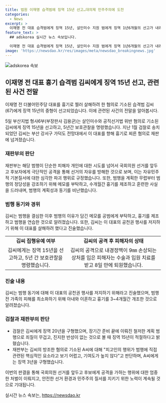```yaml
---
title: 법원 이재명 습격범에 징역 15년 선고…대의제 민주주의에 도전
categories:
  - News
excerpt: >
  이재명 전 대표 습격범에게 징역 15년, 살인미수 지원 범에게 징역 1년6개월의 선고가 내려졌다. 법원은 이번 사건이 단순히 개인 피해자에 대한 공격을 넘어 국회의원 선거를 방해하고 민주주의에 도전하는 행위로 평가했다. 공격을 계획하고 준비한 과정에 대해도 비난을 했으며, 피고인의 진정한 반성을 의심했다. 또한 공격 동기와 계획성 등을 고려하여 중형을 선택했다. 
feature_text: >
  ## adskorea 실시간 뉴스 속보입니다.

  이재명 전 대표 습격범에게 징역 15년, 살인미수 지원 범에게 징역 1년6개월의 선고가 내려졌다. 법원은 이번 사건이 단순히 개인 피해자에 대한 공격을 넘어 국회의원 선거를 방해하고 민주주의에 도전하는 행위로 평가했다. 공격을 계획하고 준비한 과정에 대해도 비난을 했으며, 피고인의 진정한 반성을 의심했다. 또한 공격 동기와 계획성 등을 고려하여 중형을 선택했다. 
image: 'https://newsdao.kr/res/images/meta/newsdao_breakingnews.jpg'
---
```


<p><img src="https://newsdao.kr/res/images/meta/newsdao_breakingnews.jpg" alt="adskorea 속보" /></p>

<h2 data-ke-size="size26">이재명 전 대표 흉기 습격범 김씨에게 징역 15년 선고, 관련된 사건 전말</h2>

<p>이재명 전 더불어민주당 대표를 흉기로 찔러 살해하려 한 혐의로 기소된 습격범 김씨(67)에게 징역 15년의 중형이 선고되었습니다. 이에 관련된 사건의 전말을 알아봅시다.</p>

<p data-ke-size="size16">5일 부산지법 형사6부(부장판사 김용균)는 살인미수와 공직선거법 위반 혐의로 기소된 김씨에게 징역 15년을 선고하고, 5년간 보호관찰을 명령했습니다. 지난 1월 검찰로 송치되었던 김씨는 부산 강서구 가덕도 전망대에서 이 대표를 향해 흉기로 찌른 혐의로 재판에 넘겨졌습니다.</p>

<h3 data-ke-size="size24">재판부의 판단</h3>

<p data-ke-size="size16">재판부는 해당 범행이 단순한 피해자 개인에 대한 시도를 넘어서 국회의원 선거를 앞두고 후보자에게 극단적인 공격을 통해 선거의 자유를 방해한 것으로 보며, 이는 자유민주적 기본질서에 대한 심각한 파괴 행위로 규정했습니다. 또한, 범행을 계획한 무렵부터 범행의 정당성을 강조하기 위해 메모를 부탁하고, 수개월간 흉기를 제조하고 훈련한 사실을 드러내며, 범행의 계획성과 동기를 비난했습니다.</p>

<h3 data-ke-size="size24">범행 동기와 경위</h3>

<p data-ke-size="size16">김씨는 범행을 결심한 이후 범행의 이유가 담긴 메모를 공범에게 부탁하고, 흉기를 제조하고 범행을 연습한 것으로 알려졌습니다. 또한, 김씨는 이 대표의 공천권 행사를 저지하기 위해 이 대표를 살해하려 했다고 진술했습니다.</p>

<table>
  <tr>
    <td style="text-align: center; height: 17px;"><b>김씨 집행유예 여부</b></td>
    <td style="text-align: center; height: 17px;"><b>김씨의 공격 후 피해자의 상태</b></td>
  </tr>
  <tr>
    <td style="text-align: center; height: 17px;">김씨에게는 징역 15년을 선고하고, 5년 간 보호관찰을 명령했습니다.</td>
    <td style="text-align: center; height: 17px;">김씨의 공격으로 내경정맥이 9㎜ 손상되는 상처를 입은 피해자는 수술과 입원 치료를 받고 8일 만에 퇴원했습니다.</td>
  </tr>
</table>

<h3 data-ke-size="size24">진술 내용</h3>

<p data-ke-size="size16">김씨는 범행 동기에 대해 이 대표의 공천권 행사를 저지하기 위해라고 진술했으며, 범행 전 가족의 피해를 최소화하기 위해 아내와 이혼하고 흉기를 3~4개월간 개조한 것으로 알려졌습니다.</p>

<h3 data-ke-size="size24">검찰과 재판부의 판단</h3>

<ul>
  <li>검찰은 김씨에게 징역 20년을 구형했으며, 장기간 준비 끝에 이뤄진 철저한 계획 범행으로 죄질이 무겁고, 진지한 반성이 없는 것으로 볼 때 징역 15년이 적절하다고 밝혔습니다.</li>
  <li>재판부는 김씨의 방조한 혐의로 기소된 A씨에 대해 "피고인의 행위가 범행에 직접 관련된 핵심적인 요소라고 보기 어렵고, 기여도가 높지 않다"고 판단하며, A씨에게는 징역 3년을 구형했습니다.</li>
</ul>

<p data-ke-size="size16">이번의 판결을 통해 국회의원 선거를 앞두고 후보에게 공격을 가하는 행위에 대한 엄중한 처벌이 이뤄지고, 안전한 선거 환경과 민주주의 질서를 지키기 위한 노력이 계속될 것으로 기대됩니다.</p>
실시간 뉴스 속보는, <a href="https://newsdao.kr" rel="dofollow">https://newsdao.kr</a>


